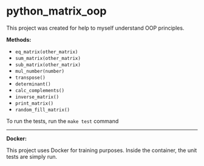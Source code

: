 # python_matrix_oop

This project was created for help to myself understand OOP principles.

**Methods:**
* `eq_matrix(other_matrix)`
* `sum_matrix(other_matrix)`
* `sub_matrix(other_matrix)`
* `mul_number(number)`
* `transpose()`
* `determinant()`
* `calc_complements()`
* `inverse_matrix()`
* `print_matrix()`
* `random_fill_matrix()`

To run the tests, run the `make test` command 
___
**Docker:**

This project uses Docker for training purposes. Inside the container, the unit tests are simply run.

